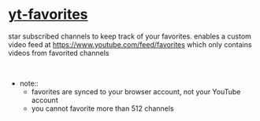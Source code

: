 # [yt-favorites]()

star subscribed channels to keep track of your favorites. enables a custom video feed at https://www.youtube.com/feed/favorites which only contains videos from favorited channels

<br/>

- note::
	- favorites are synced to your browser account, not your YouTube account
	- you cannot favorite more than 512 channels
